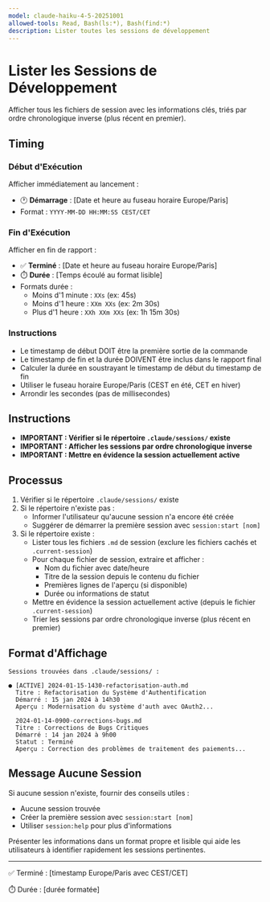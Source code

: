 ```yaml
---
model: claude-haiku-4-5-20251001
allowed-tools: Read, Bash(ls:*), Bash(find:*)
description: Lister toutes les sessions de développement
---
```


# Lister les Sessions de Développement

Afficher tous les fichiers de session avec les informations clés, triés par ordre chronologique inverse (plus récent en premier).

## Timing

### Début d'Exécution
Afficher immédiatement au lancement :
- 🕐 **Démarrage** : [Date et heure au fuseau horaire Europe/Paris]
- Format : `YYYY-MM-DD HH:MM:SS CEST/CET`

### Fin d'Exécution
Afficher en fin de rapport :
- ✅ **Terminé** : [Date et heure au fuseau horaire Europe/Paris]
- ⏱️ **Durée** : [Temps écoulé au format lisible]
- Formats durée :
  - Moins d'1 minute : `XXs` (ex: 45s)
  - Moins d'1 heure : `XXm XXs` (ex: 2m 30s)
  - Plus d'1 heure : `XXh XXm XXs` (ex: 1h 15m 30s)

### Instructions
- Le timestamp de début DOIT être la première sortie de la commande
- Le timestamp de fin et la durée DOIVENT être inclus dans le rapport final
- Calculer la durée en soustrayant le timestamp de début du timestamp de fin
- Utiliser le fuseau horaire Europe/Paris (CEST en été, CET en hiver)
- Arrondir les secondes (pas de millisecondes)

## Instructions

- **IMPORTANT : Vérifier si le répertoire `.claude/sessions/` existe**
- **IMPORTANT : Afficher les sessions par ordre chronologique inverse**
- **IMPORTANT : Mettre en évidence la session actuellement active**

## Processus

1. Vérifier si le répertoire `.claude/sessions/` existe
2. Si le répertoire n'existe pas :
   - Informer l'utilisateur qu'aucune session n'a encore été créée
   - Suggérer de démarrer la première session avec `session:start [nom]`
3. Si le répertoire existe :
   - Lister tous les fichiers `.md` de session (exclure les fichiers cachés et `.current-session`)
   - Pour chaque fichier de session, extraire et afficher :
     - Nom du fichier avec date/heure
     - Titre de la session depuis le contenu du fichier
     - Premières lignes de l'aperçu (si disponible)
     - Durée ou informations de statut
   - Mettre en évidence la session actuellement active (depuis le fichier `.current-session`)
   - Trier les sessions par ordre chronologique inverse (plus récent en premier)

## Format d'Affichage

```
Sessions trouvées dans .claude/sessions/ :

● [ACTIVE] 2024-01-15-1430-refactorisation-auth.md
  Titre : Refactorisation du Système d'Authentification
  Démarré : 15 jan 2024 à 14h30
  Aperçu : Modernisation du système d'auth avec OAuth2...

  2024-01-14-0900-corrections-bugs.md
  Titre : Corrections de Bugs Critiques
  Démarré : 14 jan 2024 à 9h00
  Statut : Terminé
  Aperçu : Correction des problèmes de traitement des paiements...
```

## Message Aucune Session

Si aucune session n'existe, fournir des conseils utiles :
- Aucune session trouvée
- Créer la première session avec `session:start [nom]`
- Utiliser `session:help` pour plus d'informations

Présenter les informations dans un format propre et lisible qui aide les utilisateurs à identifier rapidement les sessions pertinentes.

---
✅ Terminé : [timestamp Europe/Paris avec CEST/CET]

⏱️ Durée : [durée formatée]